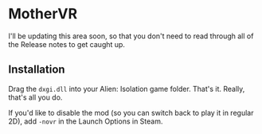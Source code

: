 # MotherVR
I'll be updating this area soon, so that you don't need to read through all of the Release notes to get caught up.
## Installation
Drag the `dxgi.dll` into your Alien: Isolation game folder. That's it. Really, that's all you do.

If you'd like to disable the mod (so you can switch back to play it in regular 2D), add `-novr` in the Launch Options in Steam.
